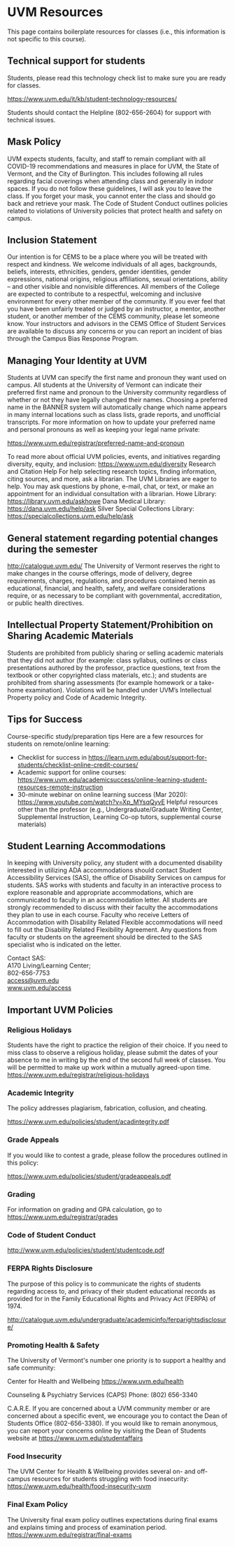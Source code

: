# UVM Resources

This page contains boilerplate resources for classes (i.e., this information is not specific to this course).

## Technical support for students
Students, please read this technology check list to make sure you are ready for classes.   

https://www.uvm.edu/it/kb/student-technology-resources/

Students should contact the Helpline (802-656-2604) for support with technical issues.

## Mask Policy

UVM expects students, faculty, and staff to remain compliant with all COVID-19 recommendations and measures in place for UVM, the State of Vermont, and the City of Burlington. This includes following all rules regarding facial coverings when attending class and generally in indoor spaces. If you do not follow these guidelines, I will ask you to leave the class. If you forget your mask, you cannot enter the class and should go back and retrieve your mask. The Code of Student Conduct outlines policies related to violations of University policies that protect health and safety on campus.


## Inclusion Statement
Our intention is for CEMS to be a place where you will be treated with respect and kindness.  We welcome individuals of all ages, backgrounds, beliefs, interests, ethnicities, genders, gender identities, gender expressions, national origins, religious affiliations, sexual orientations, ability – and other visible and nonvisible differences. All members of the College are expected to contribute to a respectful, welcoming and inclusive environment for every other member of the community. If you ever feel that you have been unfairly treated or judged by an instructor, a mentor, another student, or another member of the CEMS community, please let someone know. Your instructors and advisors in the CEMS Office of Student Services are available to discuss any concerns or you can report an incident of bias through the Campus Bias Response Program.


## Managing Your Identity at UVM
Students at UVM can specify the first name and pronoun they want used on campus. All students at the University of Vermont can indicate their preferred first name and pronoun to the University community regardless of whether or not they have legally changed their names. Choosing a preferred name in the BANNER system will automatically change which name appears in many internal locations such as class lists, grade reports, and unofficial transcripts. 
For more information on how to update your preferred name and personal pronouns as well as keeping your legal name private: 

https://www.uvm.edu/registrar/preferred-name-and-pronoun 

To read more about official UVM policies, events, and initiatives regarding diversity, equity, and inclusion: https://www.uvm.edu/diversity 
Research and Citation Help
For help selecting research topics, finding information, citing sources, and more, ask a librarian. The UVM Libraries are eager to help. You may ask questions by phone, e-mail, chat, or text, or make an appointment for an individual consultation with a librarian.
Howe Library: https://library.uvm.edu/askhowe
Dana Medical Library: https://dana.uvm.edu/help/ask
Silver Special Collections Library: https://specialcollections.uvm.edu/help/ask


## General statement regarding potential changes during the semester
http://catalogue.uvm.edu/
The University of Vermont reserves the right to make changes in the course offerings, mode of delivery, degree requirements, charges, regulations, and procedures contained herein as educational, financial, and health, safety, and welfare considerations require, or as necessary to be compliant with governmental, accreditation, or public health directives. 

## Intellectual Property Statement/Prohibition on Sharing Academic Materials
Students are prohibited from publicly sharing or selling academic materials that they did not author (for example: class syllabus, outlines or class presentations authored by the professor, practice questions, text from the textbook or other copyrighted class materials, etc.); and students are prohibited from sharing assessments (for example homework or a take-home examination).  Violations will be handled under UVM’s Intellectual Property policy and Code of Academic Integrity. 

## Tips for Success
Course-specific study/preparation tips
Here are a few resources for students on remote/online learning:
* Checklist for success in https://learn.uvm.edu/about/support-for-students/checklist-online-credit-courses/
* Academic support for online courses: https://www.uvm.edu/academicsuccess/online-learning-student-resources-remote-instruction
* 30-minute webinar on online learning success (Mar 2020): https://www.youtube.com/watch?v=Xp_MYsqQyvE
Helpful resources other than the professor (e.g., Undergraduate/Graduate Writing Center, Supplemental Instruction, Learning Co-op tutors, supplemental course materials) 

## Student Learning Accommodations
In keeping with University policy, any student with a documented disability interested in utilizing ADA accommodations should contact Student Accessibility Services (SAS), the office of Disability Services on campus for students.  SAS works with students and faculty in an interactive process to explore reasonable and appropriate accommodations, which are communicated to faculty in an accommodation letter. All students are strongly recommended to discuss with their faculty the accommodations they plan to use in each course. Faculty who receive Letters of Accommodation with Disability Related Flexible accommodations will need to fill out the Disability Related Flexibility Agreement.  Any questions from faculty or students on the agreement should be directed to the SAS specialist who is indicated on the letter. 
 
Contact SAS: <br/>
A170 Living/Learning Center;<br/>
802-656-7753<br/>
access@uvm.edu <br/>
www.uvm.edu/access<br/>

## Important UVM Policies

### Religious Holidays
Students have the right to practice the religion of their choice. If you need to miss class to observe a religious holiday, please submit the dates of your absence to me in writing by the end of the second full week of classes. You will be permitted to make up work within a mutually agreed-upon time. https://www.uvm.edu/registrar/religious-holidays 

### Academic Integrity

The policy addresses plagiarism, fabrication, collusion, and cheating.

https://www.uvm.edu/policies/student/acadintegrity.pdf

### Grade Appeals
If you would like to contest a grade, please follow the procedures outlined in this policy:

https://www.uvm.edu/policies/student/gradeappeals.pdf
 
### Grading
For information on grading and GPA calculation, go to https://www.uvm.edu/registrar/grades

### Code of Student Conduct
http://www.uvm.edu/policies/student/studentcode.pdf
 
### FERPA Rights Disclosure
The purpose of this policy is to communicate the rights of students regarding access to, and privacy of their student educational records as provided for in the Family Educational Rights and Privacy Act (FERPA) of 1974. 

http://catalogue.uvm.edu/undergraduate/academicinfo/ferparightsdisclosure/

<span id="health"><span>

### Promoting Health & Safety 
The University of Vermont's number one priority is to support a healthy and safe community: 

Center for Health and Wellbeing
https://www.uvm.edu/health

Counseling & Psychiatry Services (CAPS) 
Phone: (802) 656-3340

C.A.R.E.  If you are concerned about a UVM community member or are concerned about a specific event, we encourage you to contact the Dean of Students Office (802-656-3380).   If you would like to remain anonymous, you can report your concerns online by visiting the Dean of Students website at https://www.uvm.edu/studentaffairs

### Food Insecurity 

The UVM Center for Health & Wellbeing provides several on- and off-campus resources for students struggling with food insecurity: https://www.uvm.edu/health/food-insecurity-uvm 

### Final Exam Policy
The University final exam policy outlines expectations during final exams and explains timing and process of examination period. https://www.uvm.edu/registrar/final-exams